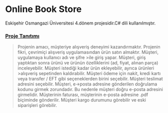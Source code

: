# Online Book Store
Eskişehir Osmangazi Üniversitesi 4.dönem projesidir.C# dili kullanılmıştır.
### [Proje Tanıtımı](https://github.com/gokhansamet/OnlineBookStore/blob/master/README.md#proje-tan%C4%B1t%C4%B1m%C4%B1)
>Projenin amacı, müşteriye alışveriş deneyimi kazandırmaktır. Projenin fikri, çevrimiçi alışveriş uygulamasından ürün satın almaktır. Müşteri, uygulamaya kullanıcı adı ve şifre >ile giriş yapar. Müşteri, giriş yaptıktan sonra ürünü ve ürünün özelliklerini (ad, fiyat, alınan parça) inceleyebilir. Müşteri istediği kadar ürün ekleyebilir, ayrıca ürünleri >alışveriş sepetinden kaldırabilir. Müşteri ödeme için nakit, kredi kartı veya transfer / EFT gibi seçeneklerden birini seçebilir. Müşteri teslimat adresini seçebilir. Müşteri, e->posta adresine gönderilen doğrulama kodunu girmek zorundadır. Bu nedenle müşteri doğru e-posta adresini girmelidir. Müşterinin faturası, müşterinin e-posta adresine .pdf biçiminde gönderilir. Müşteri kargo durumunu görebilir ve eski siparişleri görebilir.
